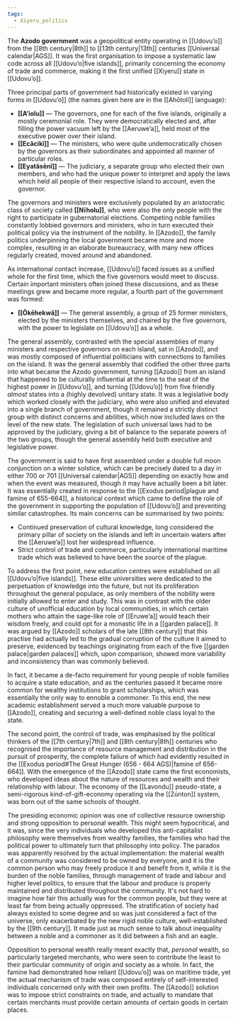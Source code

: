 ```yaml
---
tags:
  - Xiyeru_politics
---
```


The **Azodo government** was a geopolitical entity operating in [[Udovuʼo]] from the [[8th century|8th]] to [[13th century|13th]] centuries [[Universal calendar|AGS]]. It was the first organisation to impose a systematic law code across all [[Udovuʼo|five islands]], primarily concerning the economy of trade and commerce, making it the first unified [[Xiyeru]] state in [[Udovuʼo]].

Three principal parts of government had historically existed in varying forms in [[Udovuʼo]] (the names given here are in the [[Ahōtoli]] language):
- **[[Aʼiolu]]** — The governors, one for each of the five islands, originally a mostly ceremonial role. They were democratically elected and, after filling the power vacuum left by the [[Aeruweʼa]], held most of the executive power over their island.
- **[[Ecăcikĭ]]** — The ministers, who were quite undemocratically chosen by the governors as their subordinates and appointed all manner of particular roles.
- **[[Eyatăsēnĭ]]** — The judiciary, a separate group who elected their own members, and who had the unique power to interpret and apply the laws which held all people of their respective island to account, even the governor.

The governors and ministers were exclusively populated by an aristocratic class of society called **[[Nīholu]]**, who were also the only people with the right to participate in gubernatorial elections. Competing noble families constantly lobbied governors and ministers, who in turn executed their political policy via the instrument of the nobility. In [[Azodo]], the family politics underpinning the local government became more and more complex, resulting in an elaborate bureaucracy, with many new offices regularly created, moved around and abandoned.

As international contact increase, [[Udovuʼo]] faced issues as a unified whole for the first time, which the five governors would meet to discuss. Certain important ministers often joined these discussions, and as these meetings grew and became more regular, a fourth part of the government was formed:
- **[[Ōkēhekwă]]** — The general assembly, a group of 25 former ministers, elected by the ministers themselves, and chaired by the five governors, with the power to legislate on [[Udovuʼo]] as a whole.

The general assembly, contrasted with the special assemblies of many ministers and respective governors on each island, sat in [[Azodo]], and was mostly composed of influential politicians with connections to families on the island. It was the general assembly that codified the other three parts into what became the Azodo government, turning [[Azodo]] from an island that happened to be culturally influential at the time to the seat of the highest power in [[Udovuʼo]], and turning [[Udovuʼo]] from five friendly *almost* states into a (highly devolved) unitary state. It was a legislative body which worked closely with the judiciary, who were also unified and elevated into a single branch of government, though it remained a strictly distinct group with distinct concerns and abilities, which now included laws on the level of the new state. The legislation of such universal laws had to be approved by the judiciary, giving a bit of balance to the separate powers of the two groups, though the general assembly held both executive and legislative power.

The government is said to have first assembled under a double full moon conjunction on a winter solstice, which can be precisely dated to a day in either 700 or 701 [[Universal calendar|AGS]] depending on exactly how and when the event was measured, though it may have actually been a bit later. It was essentially created in response to the [[Exodus period|plague and famine of 655-664]], a historical context which came to define the role of the government in supporting the population of [[Udovuʼo]] and preventing similar catastrophes. Its main concerns can be summarised by two points:
- Continued preservation of cultural knowledge, long considered the primary pillar of society on the islands and left in uncertain waters after the [[Aeruweʼa]] lost her widespread influence.
- Strict control of trade and commerce, particularly international maritime trade which was believed to have been the source of the plague.

To address the first point, new education centres were established on all [[Udovuʼo|five islands]]. These elite universities were dedicated to the perpetuation of knowledge into the future, but not its proliferation throughout the general populace, as only members of the nobility were initially allowed to enter and study. This was in contrast with the older culture of unofficial education by local communities, in which certain mothers who attain the sage-like role of [[Eruweʼa]] would teach their wisdom freely, and could opt for a monastic life in a [[garden palace]]. It was argued by [[Azodo]] scholars of the late [[8th century]] that this practise had actually led to the gradual corruption of the culture it aimed to preserve, evidenced by teachings originating from each of the five [[garden palace|garden palaces]] which, upon comparison, showed more variability and inconsistency than was commonly believed.

In fact, it became a de-facto requirement for young people of noble families to acquire a state education, and as the centuries passed it became more common for wealthy institutions to grant scholarships, which was essentially the only way to ennoble a commoner. To this end, the new academic establishment served a much more valuable purpose to [[Azodo]], creating and securing a well-defined noble class loyal to the state.

The second point, the control of trade, was emphasised by the political thinkers of the [[7th century|7th]] and [[8th century|8th]] centuries who recognised the importance of resource management and distribution in the pursuit of prosperity, the complete failure of which had evidently resulted in the [[Exodus period#The Great Hunger (656 - 664 AGS)|famine of 656-664]]. With the emergence of the [[Azodo]] state came the first economists, who developed ideas about the nature of resources and wealth and their relationship with labour. The economy of the [[Lavondu]] pseudo-state, a semi-rigorous kind-of-gift-economy operating via the [[Zúnton]] system, was born out of the same schools of thought.

The presiding economic opinion was one of collective resource ownership and strong opposition to personal wealth. This might seem hypocritical, and it was, since the very individuals who developed this anti-capitalist philosophy were themselves from wealthy families, the families who had the political power to ultimately turn that philosophy into policy. The paradox was apparently resolved by the actual implementation: the material wealth of a community was considered to be owned by everyone, and it is the common person who may freely produce it and benefit from it, while it is the burden of the noble families, through management of trade and labour and higher level politics, to ensure that the labour and produce is properly maintained and distributed throughout the community. It's not hard to imagine how fair this actually was for the common people, but they were at least far from being actually oppressed. The stratification of society had always existed to some degree and so was just considered a fact of the universe, only exacerbated by the new rigid noble culture, well-established by the [[9th century]]. It made just as much sense to talk about inequality between a noble and a commoner as it did between a fish and an eagle.

Opposition to personal wealth really meant exactly that, *personal* wealth, so particularly targeted merchants, who were seen to contribute the least to their particular community of origin and society as a whole. In fact, the famine had demonstrated how reliant [[Udovuʼo]] was on maritime trade, yet the actual mechanism of trade was composed entirely of self-interested individuals concerned only with their own profits. The [[Azodo]] solution was to impose strict constraints on trade, and actually to mandate that certain merchants must provide certain amounts of certain goods in certain places.